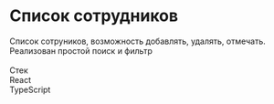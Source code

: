 # Список сотрудников

Список сотруников, возможность добавлять, удалять, отмечать. Реализован простой поиск и фильтр <br/>
<br/> 
Стек <br/>
React<br/>
TypeScript
